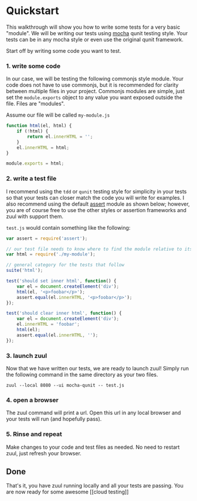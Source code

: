 # Quickstart

This walkthrough will show you how to write some tests for a very basic "module". We will be writing our tests using [mocha](http://visionmedia.github.io/mocha/) qunit testing style. Your tests can be in any mocha style or even use the original qunit framework.

Start off by writing some code you want to test.

### 1. write some code

In our case, we will be testing the following commonjs style module. Your code does not have to use commonjs, but it is recommended for clarity between multiple files in your project. Commonjs modules are simple, just set the `module.exports` object to any value you want exposed outside the file. Files are "modules".

Assume our file will be called `my-module.js`

```javascript
function html(el, html) {
    if (!html) {
        return el.innerHTML = '';
    }
    el.innerHTML = html;
}

module.exports = html;
```

### 2. write a test file

I recommend using the `tdd` or `qunit` testing style for simplicity in your tests so that your tests can closer match the code you will write for examples. I also recommend using the default [assert](http://nodejs.org/api/assert.html) module as shown below; however, you are of course free to use the other styles or assertion frameworks and zuul with support them.

`test.js` would contain something like the following:

```javascript
var assert = require('assert');

// our test file needs to know where to find the module relative to itself
var html = require('./my-module');

// general category for the tests that follow
suite('html');

test('should set inner html', function() {
    var el = document.createElement('div');
    html(el, '<p>foobar</p>');
    assert.equal(el.innerHTML, '<p>foobar</p>');
});

test('should clear inner html', function() {
    var el = document.createElement('div');
    el.innerHTML = 'foobar';
    html(el);
    assert.equal(el.innerHTML, '');
});
```

### 3. launch zuul

Now that we have written our tests, we are ready to launch zuul! Simply run the following command in the same directory as your two files.

```shell
zuul --local 8080 --ui mocha-qunit -- test.js
```

### 4. open a browser

The zuul command will print a url. Open this url in any local browser and your tests will run (and hopefully pass).

### 5. Rinse and repeat

Make changes to your code and test files as needed. No need to restart zuul, just refresh your browser.

## Done

That's it, you have zuul running locally and all your tests are passing. You are now ready for some awesome [[cloud testing]]
